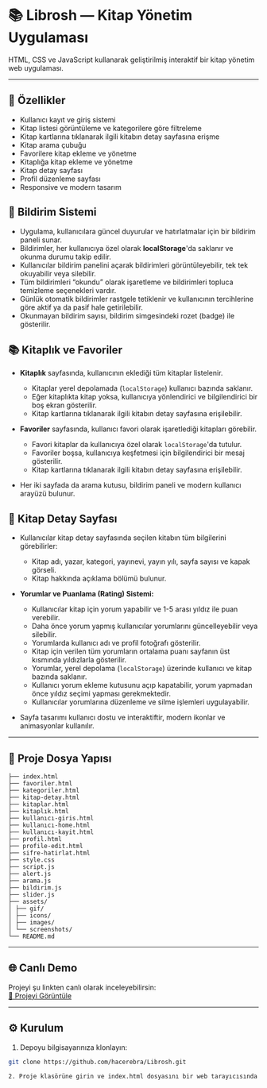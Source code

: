 # 📚 Librosh — Kitap Yönetim Uygulaması
HTML, CSS ve JavaScript kullanarak geliştirilmiş interaktif bir kitap yönetim web uygulaması.

---

## 🚀 Özellikler
- Kullanıcı kayıt ve giriş sistemi
- Kitap listesi görüntüleme ve kategorilere göre filtreleme
- Kitap kartlarına tıklanarak ilgili kitabın detay sayfasına erişme
- Kitap arama çubuğu
- Favorilere kitap ekleme ve yönetme
- Kitaplığa kitap ekleme ve yönetme
- Kitap detay sayfası
- Profil düzenleme sayfası
- Responsive ve modern tasarım

## 🔔 Bildirim Sistemi
- Uygulama, kullanıcılara güncel duyurular ve hatırlatmalar için bir bildirim paneli sunar.
- Bildirimler, her kullanıcıya özel olarak **localStorage**'da saklanır ve okunma durumu takip edilir.
- Kullanıcılar bildirim panelini açarak bildirimleri görüntüleyebilir, tek tek okuyabilir veya silebilir.
- Tüm bildirimleri “okundu” olarak işaretleme ve bildirimleri topluca temizleme seçenekleri vardır.
- Günlük otomatik bildirimler rastgele tetiklenir ve kullanıcının tercihlerine göre aktif ya da pasif hale getirilebilir.
- Okunmayan bildirim sayısı, bildirim simgesindeki rozet (badge) ile gösterilir.

## 📚 Kitaplık ve Favoriler
- **Kitaplık** sayfasında, kullanıcının eklediği tüm kitaplar listelenir.
  - Kitaplar yerel depolamada (`localStorage`) kullanıcı bazında saklanır.
  - Eğer kitaplıkta kitap yoksa, kullanıcıya yönlendirici ve bilgilendirici bir boş ekran gösterilir.
  - Kitap kartlarına tıklanarak ilgili kitabın detay sayfasına erişilebilir.

- **Favoriler** sayfasında, kullanıcı favori olarak işaretlediği kitapları görebilir.
  - Favori kitaplar da kullanıcıya özel olarak `localStorage`'da tutulur.
  - Favoriler boşsa, kullanıcıya keşfetmesi için bilgilendirici bir mesaj gösterilir.
  - Kitap kartlarına tıklanarak ilgili kitabın detay sayfasına erişilebilir.
- Her iki sayfada da arama kutusu, bildirim paneli ve modern kullanıcı arayüzü bulunur.

## 📖 Kitap Detay Sayfası

- Kullanıcılar kitap detay sayfasında seçilen kitabın tüm bilgilerini görebilirler:
  - Kitap adı, yazar, kategori, yayınevi, yayın yılı, sayfa sayısı ve kapak görseli.
  - Kitap hakkında açıklama bölümü bulunur.

- **Yorumlar ve Puanlama (Rating) Sistemi:**
  - Kullanıcılar kitap için yorum yapabilir ve 1-5 arası yıldız ile puan verebilir.
  - Daha önce yorum yapmış kullanıcılar yorumlarını güncelleyebilir veya silebilir.
  - Yorumlarda kullanıcı adı ve profil fotoğrafı gösterilir.
  - Kitap için verilen tüm yorumların ortalama puanı sayfanın üst kısmında yıldızlarla gösterilir.
  - Yorumlar, yerel depolama (`localStorage`) üzerinde kullanıcı ve kitap bazında saklanır.
  - Kullanıcı yorum ekleme kutusunu açıp kapatabilir, yorum yapmadan önce yıldız seçimi yapması gerekmektedir.
  - Kullanıcılar yorumlarına düzenleme ve silme işlemleri uygulayabilir.
  
- Sayfa tasarımı kullanıcı dostu ve interaktiftir, modern ikonlar ve animasyonlar kullanılır.

---

## 📂 Proje Dosya Yapısı

```
├── index.html
├── favoriler.html
├── kategoriler.html
├── kitap-detay.html
├── kitaplar.html
├── kitaplık.html
├── kullanıcı-giris.html
├── kullanıcı-home.html
├── kullanıcı-kayit.html
├── profil.html
├── profile-edit.html
├── sifre-hatirlat.html
├── style.css
├── script.js
├── alert.js
├── arama.js
├── bildirim.js
├── slider.js
├── assets/
│ ├── gif/
│ ├── icons/
│ ├── images/
│ └── screenshots/
└── README.md
```
---

## 🌐 Canlı Demo
Projeyi şu linkten canlı olarak inceleyebilirsin:  
[📎 Projeyi Görüntüle](https://hacerebra.github.io/Librosh/)

---

## ⚙️ Kurulum
1. Depoyu bilgisayarınıza klonlayın:
```bash
git clone https://github.com/hacerebra/Librosh.git

2. Proje klasörüne girin ve index.html dosyasını bir web tarayıcısında açın.

